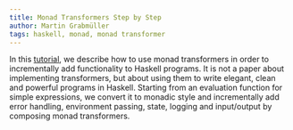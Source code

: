 ```yaml
---
title: Monad Transformers Step by Step
author: Martin Grabmüller
tags: haskell, monad, monad transformer
---
```

In this [tutorial](http://www.cs.virginia.edu/~wh5a/personal/Transformers.pdf), we describe how to use monad transformers in order to incrementally add functionality to Haskell programs. It is not a paper about implementing transformers, but about using them to write elegant, clean and powerful programs in Haskell. Starting from an evaluation function for simple expressions, we convert it to monadic style and incrementally add error handling, environment passing, state, logging and input/output by composing monad transformers.